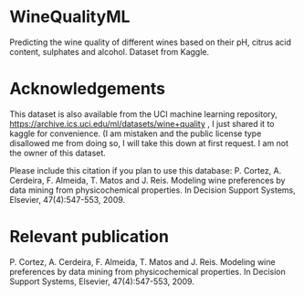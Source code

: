# WineQualityML

Predicting the wine quality of different wines based on their pH, citrus acid content, sulphates and alcohol.
Dataset from Kaggle.

# Acknowledgements

This dataset is also available from the UCI machine learning repository, https://archive.ics.uci.edu/ml/datasets/wine+quality , I just shared it to kaggle for convenience. (I am mistaken and the public license type disallowed me from doing so, I will take this down at first request. I am not the owner of this dataset.

Please include this citation if you plan to use this database: P. Cortez, A. Cerdeira, F. Almeida, T. Matos and J. Reis. Modeling wine preferences by data mining from physicochemical properties. In Decision Support Systems, Elsevier, 47(4):547-553, 2009.

# Relevant publication

P. Cortez, A. Cerdeira, F. Almeida, T. Matos and J. Reis. Modeling wine preferences by data mining from physicochemical properties.
In Decision Support Systems, Elsevier, 47(4):547-553, 2009.
